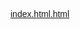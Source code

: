 [index.html.html](https://github.com/user-attachments/files/21993976/index.html.html)
<!DOCTYPE html>
<html lang="pt-BR">
<head>
    <meta charset="UTF-8">
    <meta name="viewport" content="width=device-width, initial-scale=1.0">
    <title>Web TV - Ao Vivo</title>
    <script src="https://cdn.tailwindcss.com"></script>
    <link rel="preconnect" href="https://fonts.googleapis.com">
    <link rel="preconnect" href="https://fonts.gstatic.com" crossorigin>
    <link href="https://fonts.googleapis.com/css2?family=Poppins:wght@400;600;700&display=swap" rel="stylesheet">
    <style>
        body {
            font-family: 'Poppins', sans-serif;
        }
        /* Cores customizadas */
        .bg-royal-blue { background-color: #0d47a1; }
        .text-golden-yellow { color: #ffd700; }
        .border-vibrant-red { border-color: #ff1744; }
        .bg-graphite-gray { background-color: #212121; }
        .bg-graphite-light { background-color: #333333; }

        /* Estilo para o player de vídeo */
        .video-player-container {
            position: relative;
            padding-bottom: 56.25%; /* Proporção 16:9 */
            height: 0;
            overflow: hidden;
            background-color: #000;
        }
        .video-player-container iframe,
        .video-player-container video {
            position: absolute;
            top: 0;
            left: 0;
            width: 100%;
            height: 100%;
        }

        /* Animação para itens da programação */
        .schedule-item:hover {
            transform: translateY(-5px);
            box-shadow: 0 10px 20px rgba(0,0,0,0.2);
        }
        
        /* Modo Escuro/Claro */
        .dark-mode {
            background-color: #121212;
            color: #e0e0e0;
        }
        .dark-mode .bg-white { background-color: #1e1e1e; }
        .dark-mode .text-gray-800 { color: #e0e0e0; }
        .dark-mode .text-gray-600 { color: #9e9e9e; }
        .dark-mode header { background-color: #1e1e1e; border-bottom-color: #333; }
    </style>
</head>
<body class="bg-gray-100 text-gray-800 transition-colors duration-300">

    <!-- Header -->
    <header class="bg-white shadow-md sticky top-0 z-50">
        <nav class="container mx-auto px-6 py-3 flex justify-between items-center">
            <a href="#" class="text-2xl font-bold text-royal-blue">
                <span class="text-vibrant-red">Web</span>TV
            </a>
            <div class="hidden md:flex space-x-6 items-center">
                <a href="#" class="text-gray-600 hover:text-royal-blue">Início</a>
                <a href="#programacao" class="text-gray-600 hover:text-royal-blue">Programação</a>
                <a href="#videos" class="text-gray-600 hover:text-royal-blue">Vídeos</a>
                <a href="#" class="bg-golden-yellow text-gray-900 font-bold py-2 px-4 rounded-full hover:bg-opacity-90">ASSINE JÁ</a>
                <a href="#" class="bg-royal-blue text-white py-2 px-4 rounded-full hover:bg-opacity-90">Login</a>
            </div>
             <div class="md:hidden">
                <button id="mobile-menu-button" class="text-gray-800 focus:outline-none">
                    <svg class="w-6 h-6" fill="none" stroke="currentColor" viewBox="0 0 24 24" xmlns="http://www.w3.org/2000/svg"><path stroke-linecap="round" stroke-linejoin="round" stroke-width="2" d="M4 6h16M4 12h16m-7 6h7"></path></svg>
                </button>
            </div>
        </nav>
        <!-- Mobile Menu -->
        <div id="mobile-menu" class="hidden md:hidden px-6 pt-2 pb-4">
            <a href="#" class="block text-gray-600 hover:text-royal-blue py-2">Início</a>
            <a href="#programacao" class="block text-gray-600 hover:text-royal-blue py-2">Programação</a>
            <a href="#videos" class="block text-gray-600 hover:text-royal-blue py-2">Vídeos</a>
            <a href="#" class="block bg-golden-yellow text-gray-900 font-bold py-2 px-4 rounded-full text-center mt-2">ASSINE JÁ</a>
            <a href="#" class="block bg-royal-blue text-white py-2 px-4 rounded-full text-center mt-2">Login</a>
        </div>
    </header>

    <!-- Main Content -->
    <main class="container mx-auto px-4 sm:px-6 lg:px-8 py-8">
        <div class="grid grid-cols-1 lg:grid-cols-3 gap-8">

            <!-- Coluna Principal: Player e Conteúdo -->
            <div class="lg:col-span-2">
                <!-- Player de Vídeo -->
                <section class="mb-8">
                    <h1 class="text-3xl font-bold mb-4 text-gray-900">AO VIVO AGORA: Jornal WebTV</h1>
                    <div class="video-player-container rounded-lg shadow-xl overflow-hidden">
                        <!-- 
                            INTEGRAÇÃO DO PLAYER DE VÍDEO:
                            - Este é o local para um player de vídeo profissional como Video.js, JW Player ou Shaka Player.
                            - O player deve ser configurado para receber uma URL de stream (HLS ou DASH).
                            - Backend: Um servidor de mídia (ex: Nginx-RTMP, Wowza, ou um serviço em nuvem) recebe o sinal RTMP do OBS Studio.
                            - O servidor converte o RTMP para HLS/DASH e fornece a URL para o player.
                            - Auto VJ: Quando a transmissão ao vivo termina, o backend deve instruir o player (via WebSocket ou API polling) a carregar uma playlist de vídeos pré-agendados.
                        -->
                        <div class="w-full h-full bg-black flex items-center justify-center">
                             <p class="text-white text-xl">Player de Vídeo - Transmissão Ao Vivo / Auto VJ</p>
                        </div>
                    </div>
                </section>

                <!-- Seção de Vídeos em Destaque -->
                <section id="videos">
                    <h2 class="text-2xl font-bold border-l-4 border-vibrant-red pl-4 mb-6">Vídeos em Destaque</h2>
                    <div class="grid grid-cols-1 sm:grid-cols-2 md:grid-cols-3 gap-6" id="video-library">
                        <!-- Vídeos serão inseridos aqui dinamicamente -->
                    </div>
                </section>
            </div>

            <!-- Coluna Lateral: Programação e Anúncios -->
            <aside>
                <!-- Grade de Programação -->
                <section id="programacao" class="bg-white p-6 rounded-lg shadow-md mb-8">
                    <h2 class="text-xl font-bold mb-4 text-center">Próximos Programas</h2>
                    <div id="schedule-list" class="space-y-4">
                        <!-- Itens da programação serão inseridos aqui -->
                    </div>
                </section>

                <!-- Anúncios -->
                <section class="bg-white p-6 rounded-lg shadow-md">
                    <h2 class="text-xl font-bold mb-4 text-center">Patrocinadores</h2>
                    <div id="ads-container" class="space-y-4">
                       <!-- Anúncios serão inseridos aqui -->
                    </div>
                </section>
            </aside>
        </div>
    </main>

    <!-- Footer -->
    <footer class="bg-graphite-gray text-white mt-12 py-8">
        <div class="container mx-auto px-6 text-center">
            <p>&copy; 2024 Web TV. Todos os direitos reservados.</p>
            <p class="text-sm text-gray-400">Uma plataforma moderna para sua emissora online.</p>
        </div>
    </footer>
    
    <!-- Botão de Modo Escuro/Claro -->
    <button id="theme-toggle" class="fixed bottom-5 right-5 bg-royal-blue text-white p-3 rounded-full shadow-lg">
        <svg id="theme-icon" class="w-6 h-6" fill="none" stroke="currentColor" viewBox="0 0 24 24" xmlns="http://www.w3.org/2000/svg"><path stroke-linecap="round" stroke-linejoin="round" stroke-width="2" d="M20.354 15.354A9 9 0 018.646 3.646 9.003 9.003 0 0012 21a9.003 9.003 0 008.354-5.646z"></path></svg>
    </button>

    <script>
        // --- LÓGICA DO FRONTEND ---

        // Dados de exemplo (simulando uma chamada de API para o backend)
        const mockData = {
            schedule: [
                { time: '14:00', title: 'Show de Clipes', desc: 'Os melhores clipes do momento.' },
                { time: '15:00', title: 'Notícias da Cidade', desc: 'Fique por dentro de tudo.' },
                { time: '16:00', title: 'Cozinha Criativa', desc: 'Receitas fáceis e deliciosas.' },
            ],
            videos: [
                { title: 'Entrevista com a Banda X', category: 'Música', thumb: 'https://placehold.co/600x400/ff1744/white?text=Música' },
                { title: 'Resumo Esportivo da Semana', category: 'Esportes', thumb: 'https://placehold.co/600x400/0d47a1/white?text=Esportes' },
                { title: 'Documentário: A Amazônia', category: 'Informativo', thumb: 'https://placehold.co/600x400/ffd700/black?text=Doc' },
            ],
            ads: [
                { sponsor: 'Empresa A', image: 'https://placehold.co/300x200/cccccc/212121?text=Anúncio+A' },
                { sponsor: 'Restaurante B', image: 'https://placehold.co/300x200/cccccc/212121?text=Anúncio+B' },
            ]
        };

        // Função para renderizar a programação
        function renderSchedule() {
            const scheduleList = document.getElementById('schedule-list');
            scheduleList.innerHTML = mockData.schedule.map(item => `
                <div class="schedule-item bg-gray-50 p-4 rounded-lg transition-transform duration-300">
                    <p class="font-bold text-royal-blue">${item.time} - ${item.title}</p>
                    <p class="text-sm text-gray-600">${item.desc}</p>
                </div>
            `).join('');
        }

        // Função para renderizar os vídeos
        function renderVideos() {
            const videoLibrary = document.getElementById('video-library');
            videoLibrary.innerHTML = mockData.videos.map(video => `
                <div class="bg-white rounded-lg shadow-md overflow-hidden group">
                    <img src="${video.thumb}" alt="${video.title}" class="w-full h-32 object-cover">
                    <div class="p-4">
                        <h3 class="font-semibold truncate">${video.title}</h3>
                        <span class="text-sm bg-royal-blue text-white px-2 py-1 rounded-full">${video.category}</span>
                    </div>
                </div>
            `).join('');
        }

        // Função para renderizar os anúncios
        function renderAds() {
            const adsContainer = document.getElementById('ads-container');
            adsContainer.innerHTML = mockData.ads.map(ad => `
                <div class="rounded-lg overflow-hidden">
                    <img src="${ad.image}" alt="Anúncio de ${ad.sponsor}" class="w-full h-auto object-cover">
                </div>
            `).join('');
        }

        // --- CONTROLES DE INTERFACE ---

        // Menu mobile
        const mobileMenuButton = document.getElementById('mobile-menu-button');
        const mobileMenu = document.getElementById('mobile-menu');
        mobileMenuButton.addEventListener('click', () => {
            mobileMenu.classList.toggle('hidden');
        });

        // Modo Escuro/Claro
        const themeToggle = document.getElementById('theme-toggle');
        const themeIcon = document.getElementById('theme-icon');
        const sunIcon = `<svg class="w-6 h-6" fill="none" stroke="currentColor" viewBox="0 0 24 24" xmlns="http://www.w3.org/2000/svg"><path stroke-linecap="round" stroke-linejoin="round" stroke-width="2" d="M12 3v1m0 16v1m9-9h-1M4 12H3m15.364 6.364l-.707-.707M6.343 6.343l-.707-.707m12.728 0l-.707.707M6.343 17.657l-.707.707M16 12a4 4 0 11-8 0 4 4 0 018 0z"></path></svg>`;
        const moonIcon = `<svg class="w-6 h-6" fill="none" stroke="currentColor" viewBox="0 0 24 24" xmlns="http://www.w3.org/2000/svg"><path stroke-linecap="round" stroke-linejoin="round" stroke-width="2" d="M20.354 15.354A9 9 0 018.646 3.646 9.003 9.003 0 0012 21a9.003 9.003 0 008.354-5.646z"></path></svg>`;

        themeToggle.addEventListener('click', () => {
            document.body.classList.toggle('dark-mode');
            if (document.body.classList.contains('dark-mode')) {
                themeIcon.innerHTML = sunIcon;
            } else {
                themeIcon.innerHTML = moonIcon;
            }
        });

        // Inicializa a renderização do conteúdo dinâmico
        document.addEventListener('DOMContentLoaded', () => {
            renderSchedule();
            renderVideos();
            renderAds();
        });

        /*
            --- OBSERVAÇÕES SOBRE O BACKEND E FUNCIONALIDADES AVANÇADAS ---

            1.  PAINEL ADMINISTRATIVO:
                -   Deveria ser uma área restrita (com login) onde o administrador pode:
                -   Fazer upload de vídeos (musicais, matérias, comerciais).
                -   Cadastrar programas na grade de programação, definindo nome, horário e conteúdo associado.
                -   Gerenciar anunciantes e seus respectivos banners/vídeos.
                -   Ver estatísticas de audiência (integração com analytics do player).

            2.  BANCO DE DADOS (SQL - MySQL/PostgreSQL):
                -   Tabelas necessárias:
                    -   `users` (id, nome, email, senha_hash, plano_assinatura, etc.)
                    -   `videos` (id, titulo, descricao, url_arquivo, tipo, categoria, patrocinado)
                    -   `schedule` (id, titulo_programa, horario_inicio, horario_fim, video_id_associado)
                    -   `advertisements` (id, anunciante, url_imagem, link_destino, data_inicio, data_fim)

            3.  AUTENTICAÇÃO E PAGAMENTOS:
                -   O sistema de login se conectaria à tabela `users`.
                -   A assinatura seria gerenciada por um gateway de pagamento (ex: Stripe, PagSeguro).
                -   O gateway, após um pagamento bem-sucedido, notificaria o backend (via webhook) para atualizar o status da assinatura do usuário no banco de dados.

            4.  API (Node.js/Express, Python/Django/Flask):
                -   O frontend não usaria dados mock, mas faria requisições a endpoints da API:
                    -   `GET /api/schedule`: Retorna a programação do dia.
                    -   `GET /api/videos`: Retorna a lista de vídeos da biblioteca.
                    -   `GET /api/ads`: Retorna os anúncios ativos.
                    -   `GET /api/current-stream`: Informa ao player qual stream (ao vivo ou Auto VJ) deve ser tocado.
        */
    </script>
</body>
</html>

